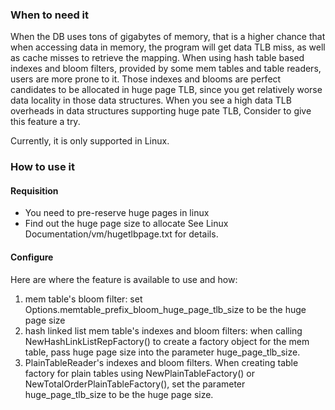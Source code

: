### When to need it
When the DB uses tons of gigabytes of memory, that is a higher chance that when accessing data in memory, the program will get data TLB miss, as well as cache misses to retrieve the mapping. When using hash table based indexes and bloom filters, provided by some mem tables and table readers, users are more prone to it. Those indexes and blooms are perfect candidates to be allocated in huge page TLB, since you get relatively worse data locality in those data structures. When you see a high data TLB overheads in data structures supporting huge pate TLB, Consider to give this feature a try.

Currently, it is only supported in Linux.

### How to use it
#### Requisition 
* You need to pre-reserve huge pages in linux
* Find out the huge page size to allocate
See Linux Documentation/vm/hugetlbpage.txt for details.

#### Configure
Here are where the feature is available to use and how:
1. mem table's bloom filter: set Options.memtable_prefix_bloom_huge_page_tlb_size to be the huge page size
2. hash linked list mem table's indexes and bloom filters: when calling NewHashLinkListRepFactory() to create a factory object for the mem table, pass huge page size into the parameter huge_page_tlb_size.
3. PlainTableReader's indexes and bloom filters. When creating table factory for plain tables using NewPlainTableFactory() or NewTotalOrderPlainTableFactory(), set the parameter huge_page_tlb_size to be the huge page size.